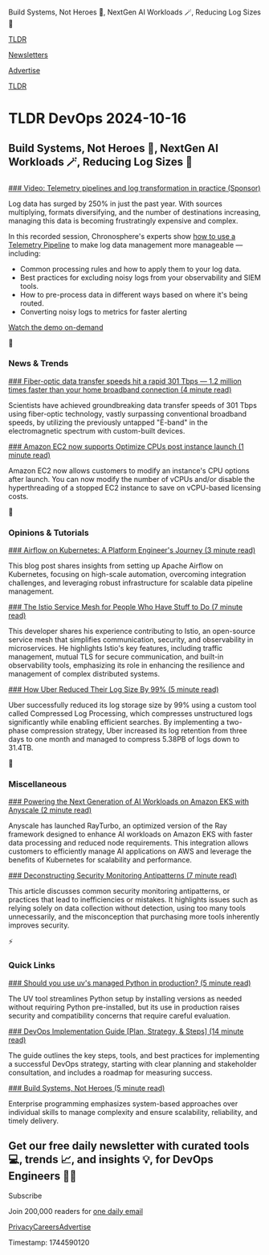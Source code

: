 Build Systems, Not Heroes 🦸, NextGen AI Workloads 🪄, Reducing Log Sizes 📃

[TLDR](/)

[Newsletters](/newsletters)

[Advertise](https://advertise.tldr.tech/)

[TLDR](/)

# TLDR DevOps 2024-10-16

## Build Systems, Not Heroes 🦸, NextGen AI Workloads 🪄, Reducing Log Sizes 📃

### 

[### Video: Telemetry pipelines and log transformation in practice (Sponsor)](https://chronosphere.io/resource/how-to-transform-your-logs-to-meet-your-observability-and-security-needs/?utm_source=tldr-devops&amp;utm_medium=newsletter)

Log data has surged by 250% in just the past year. With sources multiplying, formats diversifying, and the number of destinations increasing, managing this data is becoming frustratingly expensive and complex.

In this recorded session, Chronosphere's experts show [how to use a Telemetry Pipeline](https://chronosphere.io/resource/how-to-transform-your-logs-to-meet-your-observability-and-security-needs/?utm_source=tldr-devops&utm_medium=newsletter) to make log data management more manageable — including:

* Common processing rules and how to apply them to your log data.
* Best practices for excluding noisy logs from your observability and SIEM tools.
* How to pre-process data in different ways based on where it's being routed.
* Converting noisy logs to metrics for faster alerting

[Watch the demo on-demand](https://chronosphere.io/resource/how-to-transform-your-logs-to-meet-your-observability-and-security-needs/?utm_source=tldr-devops&utm_medium=newsletter)

📱

### News & Trends

[### Fiber-optic data transfer speeds hit a rapid 301 Tbps — 1.2 million times faster than your home broadband connection (4 minute read)](https://www.livescience.com/technology/communications/fiber-optic-data-transfer-speeds-hit-a-rapid-301-tbps-12-million-times-faster-than-your-home-broadband-connection?utm_source=tldrdevops)

Scientists have achieved groundbreaking data transfer speeds of 301 Tbps using fiber-optic technology, vastly surpassing conventional broadband speeds, by utilizing the previously untapped "E-band" in the electromagnetic spectrum with custom-built devices.

[### Amazon EC2 now supports Optimize CPUs post instance launch (1 minute read)](https://aws.amazon.com/about-aws/whats-new/2024/10/amazon-ec2-optimize-cpus-post-instance-launch/?utm_source=tldrdevops)

Amazon EC2 now allows customers to modify an instance's CPU options after launch. You can now modify the number of vCPUs and/or disable the hyperthreading of a stopped EC2 instance to save on vCPU-based licensing costs.

🚀

### Opinions & Tutorials

[### Airflow on Kubernetes: A Platform Engineer's Journey (3 minute read)](https://medium.com/@harphies/airflow-on-kubernetes-a-platform-engineers-journey-dbae7fc6434f?utm_source=tldrdevops)

This blog post shares insights from setting up Apache Airflow on Kubernetes, focusing on high-scale automation, overcoming integration challenges, and leveraging robust infrastructure for scalable data pipeline management.

[### The Istio Service Mesh for People Who Have Stuff to Do (7 minute read)](https://www.lucavall.in/blog/the-istio-service-mesh-for-people-who-have-stuff-to-do?utm_source=tldrdevops)

This developer shares his experience contributing to Istio, an open-source service mesh that simplifies communication, security, and observability in microservices. He highlights Istio's key features, including traffic management, mutual TLS for secure communication, and built-in observability tools, emphasizing its role in enhancing the resilience and management of complex distributed systems.

[### How Uber Reduced Their Log Size By 99% (5 minute read)](https://newsletter.betterstack.com/p/how-uber-reduced-their-log-size-by?utm_source=tldrdevops)

Uber successfully reduced its log storage size by 99% using a custom tool called Compressed Log Processing, which compresses unstructured logs significantly while enabling efficient searches. By implementing a two-phase compression strategy, Uber increased its log retention from three days to one month and managed to compress 5.38PB of logs down to 31.4TB.

🎁

### Miscellaneous

[### Powering the Next Generation of AI Workloads on Amazon EKS with Anyscale (2 minute read)](https://aws.amazon.com/blogs/containers/powering-the-next-generation-of-ai-workloads-on-amazon-eks-with-anyscale/?utm_source=tldrdevops)

Anyscale has launched RayTurbo, an optimized version of the Ray framework designed to enhance AI workloads on Amazon EKS with faster data processing and reduced node requirements. This integration allows customers to efficiently manage AI applications on AWS and leverage the benefits of Kubernetes for scalability and performance.

[### Deconstructing Security Monitoring Antipatterns (7 minute read)](https://detect.fyi/deconstructing-security-monitoring-antipatterns-5717f45007e4?utm_source=tldrdevops)

This article discusses common security monitoring antipatterns, or practices that lead to inefficiencies or mistakes. It highlights issues such as relying solely on data collection without detection, using too many tools unnecessarily, and the misconception that purchasing more tools inherently improves security.

⚡️

### Quick Links

[### Should you use uv's managed Python in production? (5 minute read)](https://pythonspeed.com/articles/uv-python-production/?utm_source=tldrdevops)

The UV tool streamlines Python setup by installing versions as needed without requiring Python pre-installed, but its use in production raises security and compatibility concerns that require careful evaluation.

[### DevOps Implementation Guide [Plan, Strategy, & Steps] (14 minute read)](https://spacelift.io/blog/devops-implementation?utm_source=tldrdevops)

The guide outlines the key steps, tools, and best practices for implementing a successful DevOps strategy, starting with clear planning and stakeholder consultation, and includes a roadmap for measuring success.

[### Build Systems, Not Heroes (5 minute read)](https://vitonsky.net/blog/2024/10/11/system-approach/?utm_source=tldrdevops)

Enterprise programming emphasizes system-based approaches over individual skills to manage complexity and ensure scalability, reliability, and timely delivery.

## Get our free daily newsletter with curated tools 💻, trends 📈, and insights 💡, for DevOps Engineers 👨‍💻

Subscribe

Join 200,000 readers for [one daily email](/api/latest/devops)

[Privacy](/privacy)[Careers](https://jobs.ashbyhq.com/tldr.tech)[Advertise](/devops/advertise)

Timestamp: 1744590120